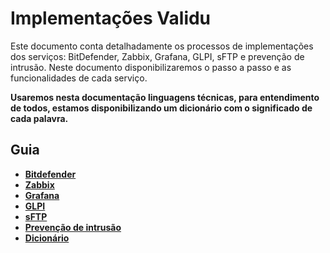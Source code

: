 # Implementações Validu

<p>Este documento conta detalhadamente os processos de implementações dos serviços: BitDefender, Zabbix, Grafana, GLPI, sFTP e prevenção de intrusão. Neste documento disponibilizaremos o passo a passo e as funcionalidades de cada serviço.</p>

<strong>Usaremos nesta documentação linguagens técnicas, para entendimento de todos, estamos disponibilizando um dicionário com o significado de cada palavra.


## Guia
- [Bitdefender](/Guia/Bitdefender.md)
- [Zabbix](/Guia/Zabbix.md)
- [Grafana](Guia/Grafana.md)
- [GLPI](Guia/GLPI.md)
- [sFTP](Guia/sFTP.md)
- [Prevenção de intrusão]()
- [Dicionário]()